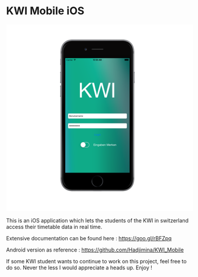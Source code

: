 KWI Mobile iOS
==============
![alt tag](https://raw.githubusercontent.com/Hadjimina/KWI_Mobile_iOS/master/iOS%20Simulator%20Screen%20Shot%2002%20Jan%202015%2010.58.17_iphone6_spacegrey_portrait.png)

This is an iOS application which lets the students of the KWI in switzerland access their timetable data in real time.

Extensive documentation can be found here : https://goo.gl/rBFZpq

Android version as reference : https://github.com/Hadjimina/KWI_Mobile

If some KWI student wants to continue to work on this project, feel free to do so. Never the less I would appreciate a heads up. Enjoy !
